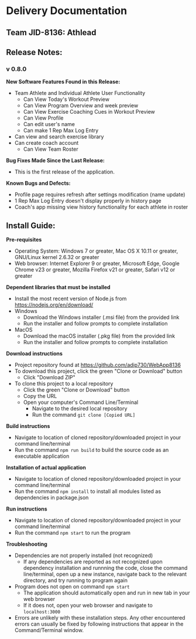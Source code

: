 # Delivery Documentation
## Team JID-8136: Athlead


## Release Notes: ##
### v 0.8.0 ###
**New Software Features Found in this Release:**
- Team Athlete and Individual Athlete User Functionality
  - Can View Today's Workout Preview
  - Can View Program Overview and week preview
  - Can View Exercise Coaching Cues in Workout Preview
  - Can View Profile
  - Can edit user's name
  - Can make 1 Rep Max Log Entry
- Can view and search exercise library
- Can create coach account
  - Can View Team Roster

**Bug Fixes Made Since the Last Release:**
- This is the first release of the application.
  
**Known Bugs and Defects:**
  - Profile page requires refresh after settings modification (name update)
  - 1 Rep Max Log Entry doesn't display properly in history page
  - Coach's app missing view history functionality for each athlete in roster

## Install Guide: ##

**Pre-requisites**
  - Operating System: Windows 7 or greater, Mac OS X 10.11 or greater, GNU/Linux kernel 2.6.32 or greater
  - Web browser: Internet Explorer 9 or greater, Microsoft Edge, Google Chrome v23 or greater, Mozilla Firefox v21 or greater, Safari v12 or greater

**Dependent libraries that must be installed**
- Install the most recent version of Node.js from https://nodejs.org/en/download/
- Windows
  - Download the Windows installer (.msi file) from the provided link
  - Run the installer and follow prompts to complete installation
- MacOS
  - Download the macOS installer (.pkg file) from the provided link
  - Run the installer and follow prompts to complete installation
    
**Download instructions**
  - Project repository found at https://github.com/adip730/WebApp8136
  - To download this project, click the green "Clone or Download" button
    - Click "Download ZIP"
  - To clone this project to a local repository
    - Click the green "Clone or Download" button
    - Copy the URL
    - Open your computer's Command Line/Terminal
      - Navigate to the desired local repository
      - Run the command `git clone [Copied URL]`
  
**Build instructions**
  - Navigate to location of cloned repository/downloaded project in your command line/terminal
  - Run the command `npm run build` to build the source code as an executable application
  
**Installation of actual application**
  - Navigate to location of cloned repository/downloaded project in your command line/terminal
  - Run the command `npm install` to install all modules listed as dependencies in package.json
  
**Run instructions**
  - Navigate to location of cloned repository/downloaded project in your command line/terminal
  - Run the command `npm start` to run the program
    

**Troubleshooting**
  - Dependencies are not properly installed (not recognized)
    - If any dependencies are reported as not recognized upon dependency installation and runnning the code, close the command line/terminal, open up a new instance, navigate back to the relevant directory, and try running to program again
  - Program does not open on command `npm start`
    - The application should automatically open and run in new tab in your web browser
    - If it does not, open your web browser and navigate to `localhost:3000`
  - Errors are unlikely with these installation steps. Any other encountered errors can usually be fixed by following instructions that appear in the Command/Terminal window.
    
